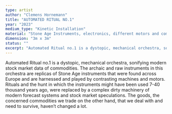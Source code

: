 ```yaml
---
type: artist
author: "Clemens Hornemann"
title: "AUTOMATED RITUAL NO.1"
year: "2023"
medium_type: "Kinetic Installation"
material: "Stone Age Instruments, electronics, different motors and compressors, server parts"
dimension: "3m x 3m"
status: ""
excerpt: "Automated Ritual no.1 is a dystopic, mechanical orchestra, sonifying modern stock market data of commodities. The archaic and raw instruments in this orchestra are replicas of Stone Age instruments that were found across Europe and are harnessed and played by contrasting machines and motors. Rituals and the hunt in which the instruments might have been used 7-40 thousand years ago, were replaced by a complex dirty machinery of modern forecast systems and stock market speculations..."
---
```

Automated Ritual no.1 is a dystopic, mechanical orchestra, sonifying modern stock market data of commodities. The archaic and raw instruments in this orchestra are replicas of Stone Age instruments that were found across Europe and are harnessed and played by contrasting machines and motors. Rituals and the hunt in which the instruments might have been used 7-40 thousand years ago, were replaced by a complex dirty machinery of modern forecast systems and stock market speculations. The goods, the concerned commodities we trade on the other hand, that we deal with and need to survive, haven’t changed a lot.
